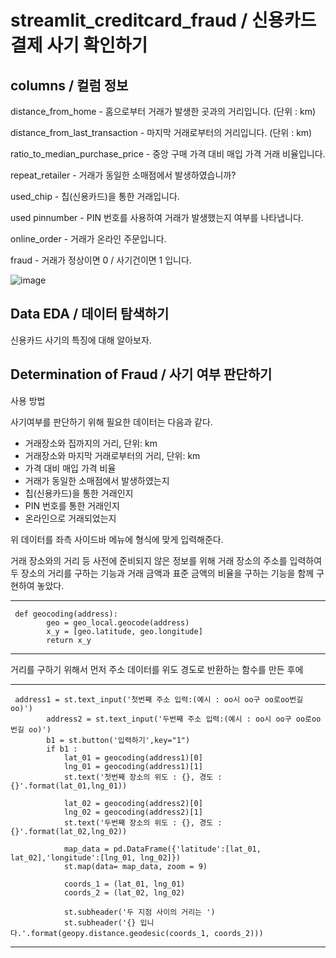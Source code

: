 # streamlit_creditcard_fraud / 신용카드 결제 사기 확인하기

## columns / 컬럼 정보

distance_from_home - 홈으로부터 거래가 발생한 곳과의 거리입니다. (단위 : km)

distance_from_last_transaction - 마지막 거래로부터의 거리입니다. (단위 : km)

ratio_to_median_purchase_price - 중앙 구매 가격 대비 매입 가격 거래 비율입니다.

repeat_retailer - 거래가 동일한 소매점에서 발생하였습니까?

used_chip - 칩(신용카드)을 통한 거래입니다.
     
used pinnumber - PIN 번호를 사용하여 거래가 발생했는지 여부를 나타냅니다.

online_order - 거래가 온라인 주문입니다.

fraud - 거래가 정상이면 0 / 사기건이면 1 입니다.

![image](https://user-images.githubusercontent.com/105832386/172273027-3e2b553b-0522-4c0f-b3fd-b46cf1570821.png)

## Data EDA / 데이터 탐색하기
신용카드 사기의 특징에 대해 알아보자.

## Determination of Fraud / 사기 여부 판단하기

사용 방법

사기여부를 판단하기 위해 필요한 데이터는 다음과 같다.

- 거래장소와 집까지의 거리, 단위: km
- 거래장소와 마지막 거래로부터의 거리, 단위: km
- 가격 대비 매입 가격 비율
- 거래가 동일한 소매점에서 발생하였는지
- 칩(신용카드)을 통한 거래인지
- PIN 번호를 통한 거래인지
- 온라인으로 거래되었는지 

위 데이터를 좌측 사이드바 메뉴에 형식에 맞게 입력해준다.

거래 장소와의 거리 등 사전에 준비되지 않은 정보를 위해 
거래 장소의 주소를 입력하여 두 장소의 거리를 구하는 기능과
거래 금액과 표준 금액의 비율을 구하는 기능을 함께 구현하여 놓았다.

***
     def geocoding(address):
            geo = geo_local.geocode(address)
            x_y = [geo.latitude, geo.longitude]
            return x_y
            
***

거리를 구하기 위해서 
먼저 주소 데이터를 위도 경도로 반환하는 함수를 만든 후에

***
     address1 = st.text_input('첫번째 주소 입력:(예시 : oo시 oo구 oo로oo번길 oo)')
            address2 = st.text_input('두번째 주소 입력:(예시 : oo시 oo구 oo로oo번길 oo)')
            b1 = st.button('입력하기',key="1")
            if b1 :
                lat_01 = geocoding(address1)[0]
                lng_01 = geocoding(address1)[1]
                st.text('첫번째 장소의 위도 : {}, 경도 : {}'.format(lat_01,lng_01))
            
                lat_02 = geocoding(address2)[0]
                lng_02 = geocoding(address2)[1]
                st.text('두번째 장소의 위도 : {}, 경도 : {}'.format(lat_02,lng_02))
                    
                map_data = pd.DataFrame({'latitude':[lat_01, lat_02],'longitude':[lng_01, lng_02]})
                st.map(data= map_data, zoom = 9)
  
                coords_1 = (lat_01, lng_01)
                coords_2 = (lat_02, lng_02)

                st.subheader('두 지점 사이의 거리는 ')
                st.subheader('{} 입니다.'.format(geopy.distance.geodesic(coords_1, coords_2)))

***




  





